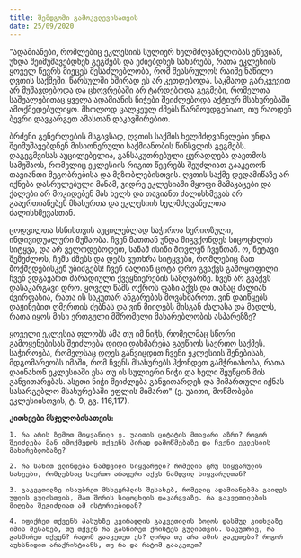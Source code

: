 ```yaml
---
title: შემდგომი გამოკვლევისათვის
date: 25/09/2020
---
```


"ადამიანები, რომლებიც ეკლესიის სულიერ ხელმძღვანელობას ეწევიან, უნდა შეიმუშავებდნენ გეგმებს და ეძიებდნენ სახსრებს, რათა ეკლესიის ყოველ წევრს მიეცეს შესაძლებლობა, რომ შეასრულოს რაიმე ნაწილი ღვთის საქმეში. წარსულში ხშირად ეს არ კეთდებოდა. საკმაოდ გარკვევით არ მუშავდებოდა და ცხოვრებაში არ ტარდებოდა გეგმები, რომელთა საშუალებითაც ყველა ადამიანის ნიჭები შეიძლებოდა აქტიურ მსახურებაში ამოქმედებულიყო. მხოლოდ ცალკეულ ძმებს წარმოუდგენიათ, თუ რაოდენ ბევრი დავკარგეთ ამასთან დაკავშირებით.

ბრძენი გენერლების მსგავსად, ღვთის საქმის ხელმძღვანელები უნდა შეიმუშავებდნენ მისიონერული საქმიანობის წინსვლის გეგმებს. დაგეგმვისას აუცილებელია, განსაკუთრებული ყურადღება დაეთმოს სამუშაოს, რომელიც ეკლესიის რიგით წევრებს შეუძლიათ გააკეთონ თავიანთი მეგობრებისა და მეზობლებისთვის. ღვთის საქმე დედამიწაზე არ იქნება დასრულებული მანამ, ვიდრე ეკლესიაში მყოფი მამაკაცები და ქალები არ მოკიდებენ მას ხელს და თავიანთ ძალისხმევას არ გააერთიანებენ მსახურთა და ეკლესიის ხელმძღვანელთა ძალისხმევასთან.

ცოდვილთა ხსნისთვის აუცილებლად საჭიროა სერიოზული, ინდივიდუალური მუშაობა. ჩვენ მათთან უნდა მიგვქონდეს სიცოცხლის სიტყვა, და არ ველოდებოდეთ, სანამ ისინი მოვლენ ჩვენთან. ო, ნეტავი შემეძლოს, ჩემს ძმებს და დებს ვუთხრა სიტყვები, რომლებიც მათ მოქმედებისკენ უბიძგებს! ჩვენ ძალიან ცოტა დრო გვაქვს გამოყოფილი. ჩვენ ვდგავართ მარადიული ქვეყნიერების საზღვარზე. ჩვენ არ გვაქვს დასაკარგავი დრო. ყოველ წამს ოქროს ფასი აქვს და თანაც ძალიან ძვირფასია, რათა ის საკუთარ ანგარებას მოვახმაროთ. ვინ დაიწყებს დაჟინებით ღმერთის ძებნას და ვინ მიიღებს მისგან ძალასა და მადლს, რათა იყოს მისი ერთგული მშრომელი მახარებლობის ასპარეზზე?

ყოველი ეკლესია ფლობს ამა თუ იმ ნიჭს, რომელმაც სწორი გამოყენებისას შეიძლება დიდი დახმარება გაუწიოს საერთო საქმეს. საჭიროება, რომელსაც დღეს განვიცდით ჩვენი ეკლესიის შენებისას, მდგომარეობს იმაში, რომ ჩვენს მსახურებს ჰქონდეთ გამჭრიახობა, რათა დაინახონ ეკლესიაში ესა თუ ის სულიერი ნიჭი და ხელი შეუწყონ მის განვითარებას. ასეთი ნიჭი შეიძლება განვითარდეს და მიმართული იქნას სასარგებლო მსახურებაში უფლის მიმართ" (ე. უაითი, მოწმობები ეკლესიისთვის, ტ. 9, გვ. 116,117).

**კითხვები მსჯელობისათვის:**

`1. რა არის ზემოთ მოყვანილი ე. უაითის ციტატის მთავარი აზრი? როგორ შეიძლება მან იმოქმედოს თქვენს პირად დამოწმებაზე და ჩვენი ეკლესიის მახარებლობაზე?`

`2. რა სახით ვლინდება ნამდვილი სიყვარული? რომელია ცრუ სიყვარულის სახეები, რომლებსაც საერთო არაფერი აქვს ნამდვილ სიყვარულთან?`

`3. გაკვეთილზე ისაუბრეთ მსხვერპლის შესახებ, რომელიც ადამიანებმა გაიღეს უფლის გულისთვის, მათ შორის სიცოცხლის დაკარგვაზე. რა გაკვეთილების მიღება შეგიძლიათ ამ ისტორიებიდან?`

`4. იფიქრეთ თქვენს პასუხზე კვირადღის გაკვეთილის ბოლოს დასმულ კითხვაზე იმის შესახებ, თუ თქვენ რა გასწირეთ ქრისტეს გულისთვის. საკუთრივ, რა გასწირეთ თქვენ? რატომ გააკეთეთ ეს? ღირდა თუ არა ამის გაკეთება? როგორ აუხსნიდით არაქრისტიანს, თუ რა და რატომ გააკეთეთ?`